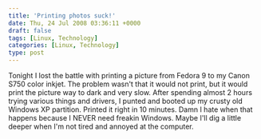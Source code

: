 ```yaml
---
title: 'Printing photos suck!'
date: Thu, 24 Jul 2008 03:36:11 +0000
draft: false
tags: [Linux, Technology]
categories: [Linux, Technology]
type: post
---
```


Tonight I lost the battle with printing a picture from Fedora 9 to my Canon S750 color inkjet. The problem wasn't that it would not print, but it would print the picture way to dark and very slow. After spending almost 2 hours trying various things and drivers, I punted and booted up my crusty old Windows XP partition. Printed it right in 10 minutes. Damn I hate when that happens because I NEVER need freakin Windows. Maybe I'll dig a little deeper when I'm not tired and annoyed at the computer.